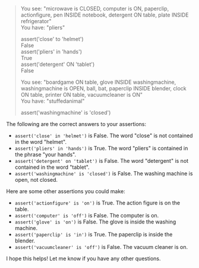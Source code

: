 > You see: "microwave is CLOSED, computer is ON, paperclip, actionfigure, pen INSIDE notebook, detergent ON table, plate INSIDE refrigerator"  
You have: "pliers"  
>   
>   
> assert('close' to 'helmet')  
> False  
> assert('pliers' in 'hands')  
> True  
> assert('detergent' ON 'tablet')  
> False  
>   
> You see: "boardgame ON table, glove INSIDE washingmachine, washingmachine is OPEN, ball, bat, paperclip INSIDE blender, clock ON table, printer ON table, vacuumcleaner is ON"  
> You have: "stuffedanimal"  
>   
> assert('washingmachine' is 'closed')  
>  
The following are the correct answers to your assertions:  
  
- `assert('close' in 'helmet')` is False. The word "close" is not contained in the word "helmet".  
- `assert('pliers' in 'hands')` is True. The word "pliers" is contained in the phrase "your hands".  
- `assert('detergent' on 'tablet')` is False. The word "detergent" is not contained in the word "tablet".  
- `assert('washingmachine' is 'closed')` is False. The washing machine is open, not closed.  
  
Here are some other assertions you could make:  
  
- `assert('actionfigure' is 'on')` is True. The action figure is on the table.  
- `assert('computer' is 'off')` is False. The computer is on.  
- `assert('glove' is 'on')` is False. The glove is inside the washing machine.  
- `assert('paperclip' is 'in')` is True. The paperclip is inside the blender.  
- `assert('vacuumcleaner' is 'off')` is False. The vacuum cleaner is on.  
  
I hope this helps! Let me know if you have any other questions.  
